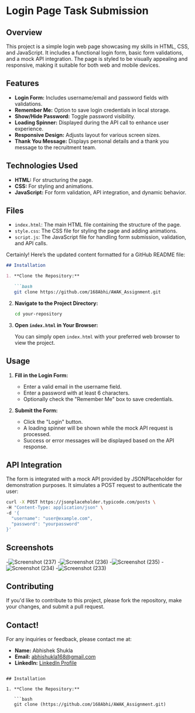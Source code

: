 # Login Page Task Submission

## Overview

This project is a simple login web page showcasing my skills in HTML, CSS, and JavaScript. It includes a functional login form, basic form validations, and a mock API integration. The page is styled to be visually appealing and responsive, making it suitable for both web and mobile devices.

## Features

- **Login Form:** Includes username/email and password fields with validations.
- **Remember Me:** Option to save login credentials in local storage.
- **Show/Hide Password:** Toggle password visibility.
- **Loading Spinner:** Displayed during the API call to enhance user experience.
- **Responsive Design:** Adjusts layout for various screen sizes.
- **Thank You Message:** Displays personal details and a thank you message to the recruitment team.

## Technologies Used

- **HTML:** For structuring the page.
- **CSS:** For styling and animations.
- **JavaScript:** For form validation, API integration, and dynamic behavior.

## Files

- `index.html`: The main HTML file containing the structure of the page.
- `style.css`: The CSS file for styling the page and adding animations.
- `script.js`: The JavaScript file for handling form submission, validation, and API calls.


Certainly! Here’s the updated content formatted for a GitHub README file:

```markdown
## Installation

1. **Clone the Repository:**

   ```bash
   git clone https://github.com/168Abhi/AWAK_Assignment.git
   ```

2. **Navigate to the Project Directory:**

   ```bash
   cd your-repository
   ```

3. **Open `index.html` in Your Browser:**

   You can simply open `index.html` with your preferred web browser to view the project.

## Usage

1. **Fill in the Login Form:**
   - Enter a valid email in the username field.
   - Enter a password with at least 6 characters.
   - Optionally check the "Remember Me" box to save credentials.

2. **Submit the Form:**
   - Click the "Login" button.
   - A loading spinner will be shown while the mock API request is processed.
   - Success or error messages will be displayed based on the API response.

## API Integration

The form is integrated with a mock API provided by JSONPlaceholder for demonstration purposes. It simulates a POST request to authenticate the user:

```sh
curl -X POST https://jsonplaceholder.typicode.com/posts \
-H "Content-Type: application/json" \
-d '{
  "username": "user@example.com",
  "password": "yourpassword"
}'
```
## Screenshots
-![Screenshot (237)](https://github.com/user-attachments/assets/f14e59d1-6a4a-4815-9aa7-fbcc251f5d42)
-![Screenshot (236)](https://github.com/user-attachments/assets/6d348b86-b969-4b2b-b56b-ae98cd61153a)
-![Screenshot (235)](https://github.com/user-attachments/assets/fb940eea-cdfe-46da-8a9f-c2b09ba1f09f)
-![Screenshot (234)](https://github.com/user-attachments/assets/c6063f1d-fdda-4b53-87bd-6559e58e20a3)
-![Screenshot (233)](https://github.com/user-attachments/assets/49c32268-b080-4e11-9474-d26bedcc2f3c)



## Contributing

If you'd like to contribute to this project, please fork the repository, make your changes, and submit a pull request.


## Contact!


For any inquiries or feedback, please contact me at:

- **Name:** Abhishek Shukla
- **Email:** abhishukla168@gmail.com
- **LinkedIn:** [LinkedIn Profile](https://www.linkedin.com/in/abhishukla168/)
```

## Installation

1. **Clone the Repository:**

   ```bash
   git clone (https://github.com/168Abhi/AWAK_Assignment.git)

